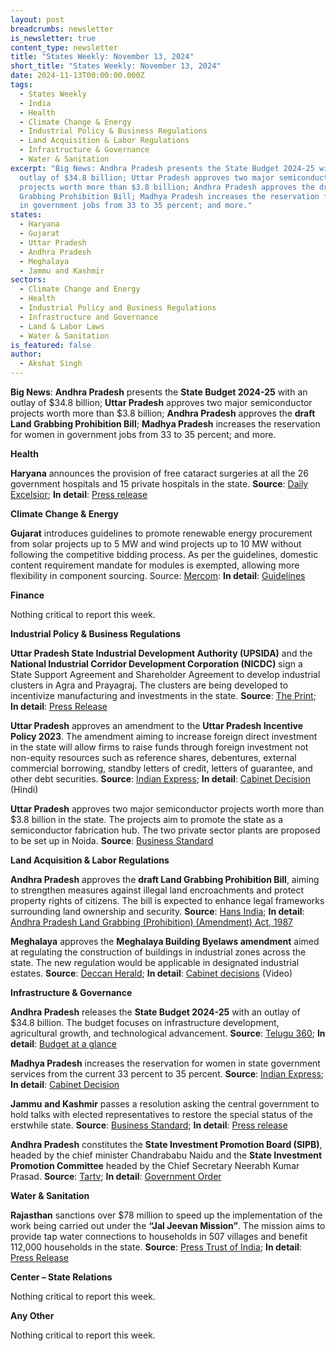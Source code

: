 ```yaml
---
layout: post
breadcrumbs: newsletter
is_newsletter: true
content_type: newsletter
title: "States Weekly: November 13, 2024"
short_title: "States Weekly: November 13, 2024"
date: 2024-11-13T00:00:00.000Z
tags:
  - States Weekly
  - India
  - Health
  - Climate Change & Energy
  - Industrial Policy & Business Regulations
  - Land Acquisition & Labor Regulations
  - Infrastructure & Governance
  - Water & Sanitation
excerpt: "Big News: Andhra Pradesh presents the State Budget 2024-25 with an
  outlay of $34.8 billion; Uttar Pradesh approves two major semiconductor
  projects worth more than $3.8 billion; Andhra Pradesh approves the draft Land
  Grabbing Prohibition Bill; Madhya Pradesh increases the reservation for women
  in government jobs from 33 to 35 percent; and more."
states:
  - Haryana
  - Gujarat
  - Uttar Pradesh
  - Andhra Pradesh
  - Meghalaya
  - Jammu and Kashmir
sectors:
  - Climate Change and Energy
  - Health
  - Industrial Policy and Business Regulations
  - Infrastructure and Governance
  - Land & Labor Laws
  - Water & Sanitation
is_featured: false
author:
  - Akshat Singh
---
```

**Big News**: **Andhra Pradesh** presents the **State Budget 2024-25** with an outlay of $34.8 billion; **Uttar Pradesh** approves two major semiconductor projects worth more than $3.8 billion; **Andhra Pradesh** approves the **draft Land Grabbing Prohibition Bill**; **Madhya Pradesh** increases the reservation for women in government jobs from 33 to 35 percent; and more.

**Health**

**Haryana** announces the provision of free cataract surgeries at all the 26 government hospitals and 15 private hospitals in the state. **Source**: [Daily Excelsior](https://www.dailyexcelsior.com/haryana-cm-saini-announces-free-of-cost-cataract-surgeries-at-all-govt-hospitals-and-empaneled-private-ones/); **In detail**: [Press release](https://acrobat.adobe.com/id/urn:aaid:sc:VA6C2:250d2588-7383-4903-ad0e-36618f476574)

**Climate Change & Energy**

**Gujarat** introduces guidelines to promote renewable energy procurement from solar projects up to 5 MW and wind projects up to 10 MW without following the competitive bidding process. As per the guidelines, domestic content requirement mandate for modules is exempted, allowing more flexibility in component sourcing. Source: [Mercom](https://www.mercomindia.com/gujarat-waives-dcr-solar-projects-5-mw): **In detail**: [Guidelines](https://acrobat.adobe.com/id/urn:aaid:sc:VA6C2:ecf0c535-4376-4c3e-b430-961f52e46929)

**Finance**

Nothing critical to report this week.

**Industrial Policy & Business Regulations**  

**Uttar Pradesh State Industrial Development Authority (UPSIDA)** and the **National Industrial Corridor Development Corporation (NICDC)** sign a State Support Agreement and Shareholder Agreement to develop industrial clusters in Agra and Prayagraj. The clusters are being developed to incentivize manufacturing and investments in the state. **Source**: [The Print](https://theprint.in/india/uttar-pradesh-signs-agreements-for-industrial-clusters/2348334/); **In detail**: [Press Release](https://acrobat.adobe.com/id/urn:aaid:sc:VA6C2:d429b41f-582e-42af-9431-5f90965bc8e7)

**Uttar Pradesh** approves an amendment to the **Uttar Pradesh Incentive Policy 2023**. The amendment aiming to increase foreign direct investment in the state will allow firms to raise funds through foreign investment not non-equity resources such as reference shares, debentures, external commercial borrowing, standby letters of credit, letters of guarantee, and other debt securities. **Source**: [Indian Express](https://indianexpress.com/article/cities/lucknow/incentive-policy-up-cabnet-1-trillion-economy-9653708/); **In detail**: [Cabinet Decision](https://acrobat.adobe.com/id/urn:aaid:sc:VA6C2:85113572-ce09-45c6-a0fb-533e49a38f91) (Hindi)

**Uttar Pradesh** approves two major semiconductor projects worth more than $3.8 billion in the state. The projects aim to promote the state as a semiconductor fabrication hub. The two private sector plants are proposed to be set up in Noida. **Source**: [Business Standard](https://www.business-standard.com/india-news/uttar-pradesh-govt-approves-semiconductor-projects-worth-rs-32k-cr-124110801994_1.html)

**Land Acquisition & Labor Regulations**  

**Andhra Pradesh** approves the **draft Land Grabbing Prohibition Bill**, aiming to strengthen measures against illegal land encroachments and protect property rights of citizens. The bill is expected to enhance legal frameworks surrounding land ownership and security. **Source**: [Hans India](https://www.thehansindia.com/andhra-pradesh/ap-cabinet-approves-land-grabbing-prohibition-draft-bill-919628); **In detail**: [Andhra Pradesh Land Grabbing (Prohibition) (Amendment) Act, 1987](https://prsindia.org/files/bills_acts/acts_states/andhra-pradesh/1987/1987AP16.pdf)

**Meghalaya** approves the **Meghalaya Building Byelaws amendment** aimed at regulating the construction of buildings in industrial zones across the state. The new regulation would be applicable in designated industrial estates. **Source**: [Deccan Herald](https://www.deccanherald.com/elections/meghalaya/meghalaya-cabinet-approves-amendment-of-building-byelaws-3264164); **In detail**: [Cabinet decisions](https://www.youtube.com/watch?v=g3CBhyor548) (Video)

**Infrastructure & Governance**

**Andhra Pradesh** releases the **State Budget 2024-25** with an outlay of $34.8 billion. The budget focuses on infrastructure development, agricultural growth, and technological advancement. **Source**: [Telugu 360](https://www.telugu360.com/andhra-pradesh-budget-2024-25-a-comprehensive-analysis/); **In detail**: [Budget at a glance](https://apfinance.gov.in/...Bud@et24-25/documents/Volume-VI.pdf)

**Madhya Pradesh** increases the reservation for women in state government services from the current 33 percent to 35 percent. **Source**: [Indian Express](https://indianexpress.com/article/jobs/mp-cabinet-raises-quota-for-women-in-state-govt-jobs-by-2-per-cent-to-35-per-cent-sarkari-naukri-9656462/); **In detail**: [Cabinet Decision](https://www.mpinfo.org/Home/CabinetDetails?newsid=241105S8&fontname=Mangal&LocID=32&pubdate=11/05/2024)

**Jammu and Kashmir** passes a resolution asking the central government to hold talks with elected representatives to restore the special status of the erstwhile state. **Source**: [Business Standard](https://www.business-standard.com/politics/j-k-assembly-passes-resolution-seeking-restoration-of-special-status-124110600379_1.html); **In detail**: [Press release](https://jkdirinf.jk.gov.in/Prnv?n=11244)

**Andhra Pradesh** constitutes the **State Investment Promotion Board (SIPB)**, headed by the chief minister Chandrababu Naidu and the **State Investment Promotion Committee** headed by the Chief Secretary Neerabh Kumar Prasad. **Source**: [Tartv](https://tartv.in/archives/163964); **In detail**: [Government Order](https://acrobat.adobe.com/id/urn:aaid:sc:VA6C2:f2277a91-1568-42a6-8aec-50e76246f10e)

**Water & Sanitation**

**Rajasthan** sanctions over $78 million to speed up the implementation of the work being carried out under the **“Jal Jeevan Mission”**. The mission aims to provide tap water connections to households in 507 villages and benefit 112,000 households in the state. **Source**: [Press Trust of India](https://www.ptinews.com/story/national/rajasthan-cm-sanctions-over-rs-655-crore-to-speed-up-work-under-jal-jeevan-mission/1959458); **In detail**: [Press Release](https://cmo.rajasthan.gov.in/pressreleasedetail/170695)

**Center – State Relations**

Nothing critical to report this week.

**Any Other**

Nothing critical to report this week.
